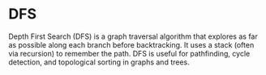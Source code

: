 # DFS
Depth First Search (DFS) is a graph traversal algorithm that explores as far as possible along each branch before backtracking. It uses a stack (often via recursion) to remember the path. DFS is useful for pathfinding, cycle detection, and topological sorting in graphs and trees.
